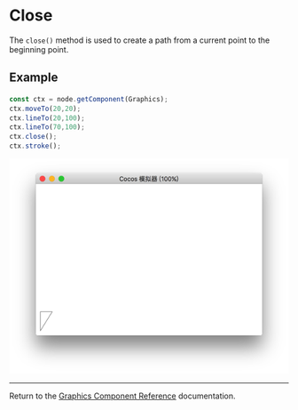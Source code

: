 # Close

The `close()` method is used to create a path from a current point to the beginning point.

## Example

```ts
const ctx = node.getComponent(Graphics);
ctx.moveTo(20,20);
ctx.lineTo(20,100);
ctx.lineTo(70,100);
ctx.close();
ctx.stroke();
```

<img src="./close.png">

<hr>

Return to the [Graphics Component Reference](../graphics.md) documentation.
